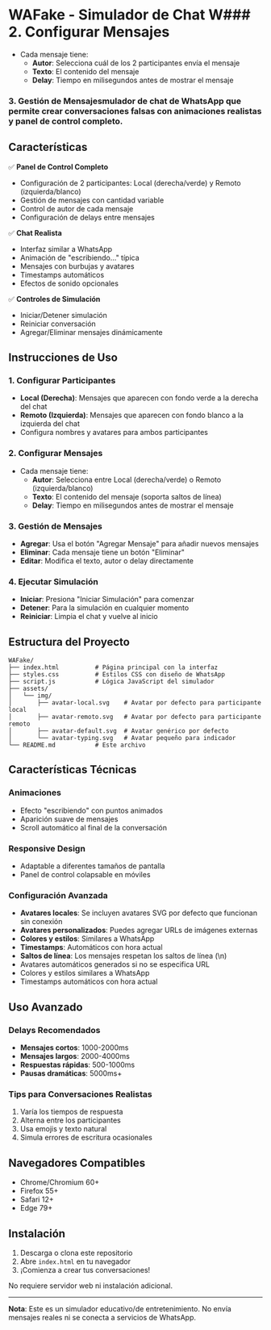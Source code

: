 # WAFake - Simulador de Chat W### 2. Configurar Mensajes
- Cada mensaje tiene:
  - **Autor**: Selecciona cuál de los 2 participantes envía el mensaje
  - **Texto**: El contenido del mensaje
  - **Delay**: Tiempo en milisegundos antes de mostrar el mensaje

### 3. Gestión de Mensajesmulador de chat de WhatsApp que permite crear conversaciones falsas con animaciones realistas y panel de control completo.

## Características

✅ **Panel de Control Completo**
- Configuración de 2 participantes: Local (derecha/verde) y Remoto (izquierda/blanco)
- Gestión de mensajes con cantidad variable
- Control de autor de cada mensaje
- Configuración de delays entre mensajes

✅ **Chat Realista**
- Interfaz similar a WhatsApp
- Animación de "escribiendo..." típica
- Mensajes con burbujas y avatares
- Timestamps automáticos
- Efectos de sonido opcionales

✅ **Controles de Simulación**
- Iniciar/Detener simulación
- Reiniciar conversación
- Agregar/Eliminar mensajes dinámicamente

## Instrucciones de Uso

### 1. Configurar Participantes
- **Local (Derecha)**: Mensajes que aparecen con fondo verde a la derecha del chat
- **Remoto (Izquierda)**: Mensajes que aparecen con fondo blanco a la izquierda del chat
- Configura nombres y avatares para ambos participantes

### 2. Configurar Mensajes
- Cada mensaje tiene:
  - **Autor**: Selecciona entre Local (derecha/verde) o Remoto (izquierda/blanco)
  - **Texto**: El contenido del mensaje (soporta saltos de línea)
  - **Delay**: Tiempo en milisegundos antes de mostrar el mensaje

### 3. Gestión de Mensajes
- **Agregar**: Usa el botón "Agregar Mensaje" para añadir nuevos mensajes
- **Eliminar**: Cada mensaje tiene un botón "Eliminar" 
- **Editar**: Modifica el texto, autor o delay directamente

### 4. Ejecutar Simulación
- **Iniciar**: Presiona "Iniciar Simulación" para comenzar
- **Detener**: Para la simulación en cualquier momento
- **Reiniciar**: Limpia el chat y vuelve al inicio

## Estructura del Proyecto

```
WAFake/
├── index.html          # Página principal con la interfaz
├── styles.css          # Estilos CSS con diseño de WhatsApp
├── script.js           # Lógica JavaScript del simulador
├── assets/
│   └── img/
│       ├── avatar-local.svg    # Avatar por defecto para participante local
│       ├── avatar-remoto.svg   # Avatar por defecto para participante remoto
│       ├── avatar-default.svg  # Avatar genérico por defecto
│       └── avatar-typing.svg   # Avatar pequeño para indicador
└── README.md           # Este archivo
```

## Características Técnicas

### Animaciones
- Efecto "escribiendo" con puntos animados
- Aparición suave de mensajes
- Scroll automático al final de la conversación

### Responsive Design
- Adaptable a diferentes tamaños de pantalla
- Panel de control colapsable en móviles

### Configuración Avanzada
- **Avatares locales**: Se incluyen avatares SVG por defecto que funcionan sin conexión
- **Avatares personalizados**: Puedes agregar URLs de imágenes externas
- **Colores y estilos**: Similares a WhatsApp
- **Timestamps**: Automáticos con hora actual
- **Saltos de línea**: Los mensajes respetan los saltos de línea (\n)
- Avatares automáticos generados si no se especifica URL
- Colores y estilos similares a WhatsApp
- Timestamps automáticos con hora actual

## Uso Avanzado

### Delays Recomendados
- **Mensajes cortos**: 1000-2000ms
- **Mensajes largos**: 2000-4000ms
- **Respuestas rápidas**: 500-1000ms
- **Pausas dramáticas**: 5000ms+

### Tips para Conversaciones Realistas
1. Varía los tiempos de respuesta
2. Alterna entre los participantes
3. Usa emojis y texto natural
4. Simula errores de escritura ocasionales

## Navegadores Compatibles
- Chrome/Chromium 60+
- Firefox 55+
- Safari 12+
- Edge 79+

## Instalación

1. Descarga o clona este repositorio
2. Abre `index.html` en tu navegador
3. ¡Comienza a crear tus conversaciones!

No requiere servidor web ni instalación adicional.

---

**Nota**: Este es un simulador educativo/de entretenimiento. No envía mensajes reales ni se conecta a servicios de WhatsApp.